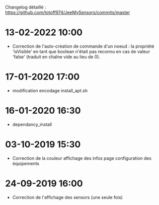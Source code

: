Changelog détaillé :
<https://github.com/totoff974/JeeMySensors/commits/master>

13-02-2022 10:00
===

- Correction de l'auto-création de commande d'un noeud : la propriété 'isVisible' en tant que boolean n'était pas reconnu en cas de valeur 'false' (traduit en chaîne vide au lieu de 0).

17-01-2020 17:00
===

-   modification encodage install_apt.sh

16-01-2020 16:30
===

-   dependancy_install

03-10-2019 15:30
===

-   Correction de la couleur affichage des infos page configuration des équipements

24-09-2019 16:00
===

-   Correction de l'affichage des sensors (une seule fois)
